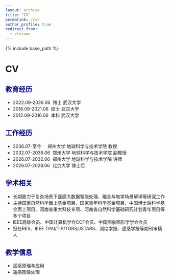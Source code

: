 ```yaml
---
layout: archive
title: "CV"
permalink: /cv/
author_profile: true
redirect_from:
  - /resume
---
```


{% include base_path %}

CV
===

<span style="color: navy">教育经历</span>
---
+ 2022.09-2026.06&nbsp;&nbsp;博士&nbsp;武汉大学
+ 2018.09-2021.06&nbsp;&nbsp;硕士&nbsp;武汉大学  
+ 2012.09-2016.06&nbsp;&nbsp;本科&nbsp;武汉大学

<span style="color: navy">工作经历</span>
---
+ 2036.07-至今&nbsp;&nbsp;&nbsp;&nbsp;&nbsp;郑州大学&nbsp;地球科学与技术学院&nbsp;教授  
+ 2032.07-2036.06&nbsp;&nbsp;郑州大学&nbsp;地球科学与技术学院&nbsp;副教授  
+ 2026.07-2032.06&nbsp;&nbsp;郑州大学&nbsp;地球科学与技术学院&nbsp;讲师  
+ 2026.07-2028.06&nbsp;&nbsp;北京大学&nbsp;博士后
  
<span style="color: navy">学术相关</span>
---
+ 长期致力于复杂场景下遥感大数据智能处理、融合与地学场景解译等研究工作
+ 主持国家自然科学面上基金项目、国家青年科学基金项目、中国博士后科学基金面上项目、河南省重大科技专项、河南省自然科学基础研究计划青年项目等多个项目  
+ IEEE高级会员、中国计算机学会CCF会员、中国图象图形学学会会员
+ 担任RES、IEEE TPAI/TIP/TGRS/JSTARS、测绘学报、遥感学报等期刊审稿人

<span style="color: navy">教学信息</span>
---
+ 遥感原理与应用
+ 遥感图像处理
